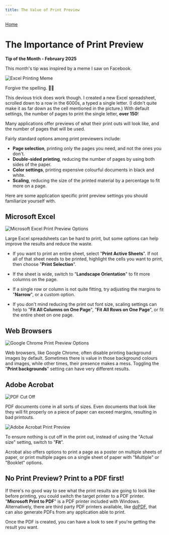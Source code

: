 ```yaml
---
title: The Value of Print Preview
---
```


[Home](https://cityssm.github.io/tip-of-the-month/)

# The Importance of Print Preview

**Tip of the Month - February 2025**

This month's tip was inspired by a meme I saw on Facebook.

![Excel Printing Meme](./excelMeme.jpg)

Forgive the spelling. 🤦‍♂️

This devious trick does work though. I created a new Excel spreadsheet, scrolled down to a row in the 6000s,
a typed a single letter. (I didn't quite make it as far down as the cell mentioned in the picture.)
With default settings, the number of pages to print the single letter, **over 150**!

Many applications offer previews of what their print outs will look like,
and the number of pages that will be used.

Fairly standard options among print previewers include:

- **Page selection**, printing only the pages you need, and not the ones you don't.
- **Double-sided printing**, reducing the number of pages by using both sides of the paper.
- **Color settings**, printing expensive colourful documents in black and white.
- **Scaling**, reducing the size of the printed material by a percentage to fit more on a page.

Here are some application specific print preview settings you should familiarize yourself with.

## Microsoft Excel

![Microsoft Excel Print Preview Options](./excelPrintPreview.png)

Large Excel spreadsheets can be hard to print, but some options can help improve the results
and reduce the waste.

- If you want to print an entire sheet, select "**Print Active Sheets**".
  If not all of that sheet needs to be printed, highlight the cells you want to print,
  then choose "**Print Selection**".

- If the sheet is wide, switch to "**Landscape Orientation**" to fit more columns on the page.

- If a single row or column is not quite fitting, try adjusting the margins to "**Narrow**", or a custom option.

- If you don't mind reducing the print out font size, scaling settings can help to "**Fit All Columns on One Page**",
  "**Fit All Rows on One Page**", or fit the entire sheet on one page.

## Web Browsers

![Google Chrome Print Preview Options](./chromePrintPreview.png)

Web browsers, like Google Chrome, often disable printing background images by default.
Sometimes there is value in those background colours and images, while other times, their presence makes a mess.
Toggling the "**Print backgrounds**" setting can have very different results.

## Adobe Acrobat

![PDF Cut Off](./pdfCutoff.png)

PDF documents come in all sorts of sizes. Even documents that look like they will fit properly on
a piece of paper can exceed margins, resulting in bad printouts.

![Adobe Acrobat Print Preview](./acrobatPrintPreview.png)

To ensure nothing is cut off in the print out, instead of using the "Actual size" setting,
switch to "**Fit**".

Acrobat also offers options to print a page as a poster on multiple sheets of paper,
or print multiple pages on a single sheet of paper with "Multiple" or "Booklet" options.

## No Print Preview? Print to a PDF first!

If there's no good way to see what the print results are going to look like before printing,
you could switch the target printer to a PDF printer.
"**Microsoft Print to PDF**" is a PDF printer included with Windows.
Alternatively, there are third party PDF printers available, like [doPDF](https://www.dopdf.com/),
that can also generate PDFs from any application able to print.

Once the PDF is created, you can have a look to see if you're getting the result you want.